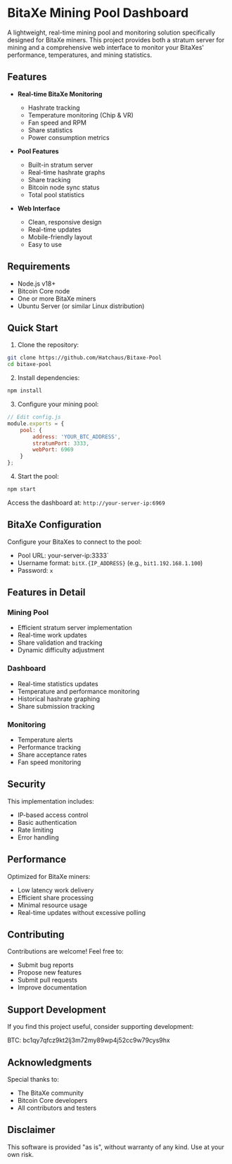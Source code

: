# BitaXe Mining Pool Dashboard

A lightweight, real-time mining pool and monitoring solution specifically designed for BitaXe miners. This project provides both a stratum server for mining and a comprehensive web interface to monitor your BitaXes' performance, temperatures, and mining statistics.

## Features

- **Real-time BitaXe Monitoring**
  - Hashrate tracking
  - Temperature monitoring (Chip & VR)
  - Fan speed and RPM
  - Share statistics
  - Power consumption metrics

- **Pool Features**
  - Built-in stratum server
  - Real-time hashrate graphs
  - Share tracking
  - Bitcoin node sync status
  - Total pool statistics

- **Web Interface**
  - Clean, responsive design
  - Real-time updates
  - Mobile-friendly layout
  - Easy to use

## Requirements

- Node.js v18+
- Bitcoin Core node
- One or more BitaXe miners
- Ubuntu Server (or similar Linux distribution)

## Quick Start

1. Clone the repository:
```bash
git clone https://github.com/Hatchaus/Bitaxe-Pool
cd bitaxe-pool
```

2. Install dependencies:
```bash
npm install
```

3. Configure your mining pool:
```javascript
// Edit config.js
module.exports = {
    pool: {
        address: 'YOUR_BTC_ADDRESS',
        stratumPort: 3333,
        webPort: 6969
    }
};
```

4. Start the pool:
```bash
npm start
```

Access the dashboard at: `http://your-server-ip:6969`

## BitaXe Configuration

Configure your BitaXes to connect to the pool:
- Pool URL: your-server-ip:3333`
- Username format: `bitX.{IP_ADDRESS}` (e.g., `bit1.192.168.1.100`)
- Password: `x`

## Features in Detail

### Mining Pool
- Efficient stratum server implementation
- Real-time work updates
- Share validation and tracking
- Dynamic difficulty adjustment

### Dashboard
- Real-time statistics updates
- Temperature and performance monitoring
- Historical hashrate graphing
- Share submission tracking

### Monitoring
- Temperature alerts
- Performance tracking
- Share acceptance rates
- Fan speed monitoring

## Security

This implementation includes:
- IP-based access control
- Basic authentication
- Rate limiting
- Error handling

## Performance

Optimized for BitaXe miners:
- Low latency work delivery
- Efficient share processing
- Minimal resource usage
- Real-time updates without excessive polling

## Contributing

Contributions are welcome! Feel free to:
- Submit bug reports
- Propose new features
- Submit pull requests
- Improve documentation

## Support Development

If you find this project useful, consider supporting development:

BTC: bc1qy7qfcz9kt2lj3m72my89wp4j52cc9w79cys9hx


## Acknowledgments

Special thanks to:
- The BitaXe community
- Bitcoin Core developers
- All contributors and testers

## Disclaimer

This software is provided "as is", without warranty of any kind. Use at your own risk.
